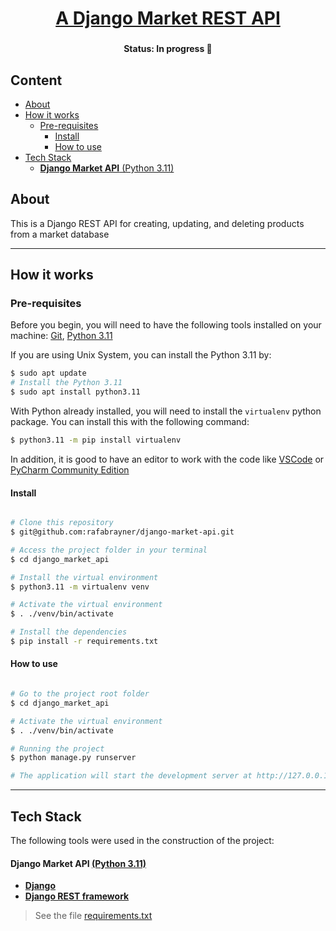 <h1 align="center">
    <a href="#"> A Django Market REST API </a>
</h1>

<h3 align="center">
    
</h3>


<h4 align="center"> 
	  Status: In progress 🚧
</h4>

<h2>Content</h2>

- [About](#about)
- [How it works](#how-it-works)
  - [Pre-requisites](#pre-requisites)
    - [Install](#install)
    - [How to use](#how-to-use)
- [Tech Stack](#tech-stack)
    - [**Django Market API**  (Python 3.11)](#django-market-api--python-311)


## About

This is a Django REST API for creating, updating, and deleting products from a market database

---


## How it works


### Pre-requisites

Before you begin, you will need to have the following tools installed on your machine:
[Git](https://git-scm.com), [Python 3.11](https://www.python.org)

If you are using Unix System, you can install the Python 3.11 by:
```bash 
$ sudo apt update
# Install the Python 3.11
$ sudo apt install python3.11
```

With Python already installed, you will need to install the ```virtualenv``` python package.
You can install this with the following command:
```bash 
$ python3.11 -m pip install virtualenv
```

In addition, it is good to have an editor to work with the code like [VSCode](https://code.visualstudio.com/) or [PyCharm Community Edition](https://www.jetbrains.com/pycharm/)


#### Install

```bash

# Clone this repository
$ git@github.com:rafabrayner/django-market-api.git

# Access the project folder in your terminal
$ cd django_market_api

# Install the virtual environment
$ python3.11 -m virtualenv venv

# Activate the virtual environment
$ . ./venv/bin/activate

# Install the dependencies
$ pip install -r requirements.txt
```

#### How to use
```bash

# Go to the project root folder
$ cd django_market_api

# Activate the virtual environment
$ . ./venv/bin/activate

# Running the project
$ python manage.py runserver

# The application will start the development server at http://127.0.0.1:8000/
```

---

## Tech Stack

The following tools were used in the construction of the project:

#### **Django Market API**  [(Python 3.11)](https://www.python.org/)

-   **[Django](https://pypi.org/project/Django/)**
-   **[Django REST framework](https://pypi.org/project/djangorestframework/)**

> See the file  [requirements.txt](https://github.com/rafabrayner/django-market-api/blob/main/requirements.txt)
